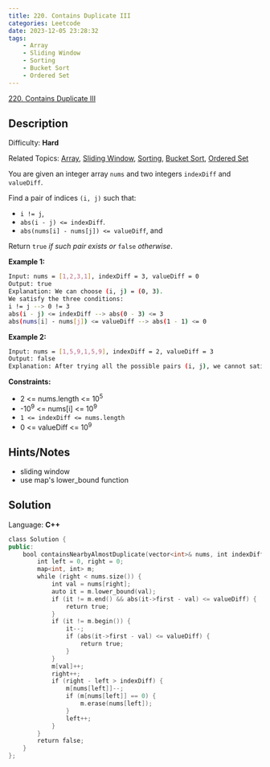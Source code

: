 ```yaml
---
title: 220. Contains Duplicate III
categories: Leetcode
date: 2023-12-05 23:28:32
tags:
    - Array
    - Sliding Window
    - Sorting
    - Bucket Sort
    - Ordered Set
---
```


[220\. Contains Duplicate III](https://leetcode.com/problems/contains-duplicate-iii/)

## Description

Difficulty: **Hard**

Related Topics: [Array](https://leetcode.com/tag/https://leetcode.com/tag/array//), [Sliding Window](https://leetcode.com/tag/https://leetcode.com/tag/sliding-window//), [Sorting](https://leetcode.com/tag/https://leetcode.com/tag/sorting//), [Bucket Sort](https://leetcode.com/tag/https://leetcode.com/tag/bucket-sort//), [Ordered Set](https://leetcode.com/tag/https://leetcode.com/tag/ordered-set//)

You are given an integer array `nums` and two integers `indexDiff` and `valueDiff`.

Find a pair of indices `(i, j)` such that:

* `i != j`,
* `abs(i - j) <= indexDiff`.
* `abs(nums[i] - nums[j]) <= valueDiff`, and

Return `true` _if such pair exists or_ `false` _otherwise_.

**Example 1:**

```bash
Input: nums = [1,2,3,1], indexDiff = 3, valueDiff = 0
Output: true
Explanation: We can choose (i, j) = (0, 3).
We satisfy the three conditions:
i != j --> 0 != 3
abs(i - j) <= indexDiff --> abs(0 - 3) <= 3
abs(nums[i] - nums[j]) <= valueDiff --> abs(1 - 1) <= 0
```

**Example 2:**

```bash
Input: nums = [1,5,9,1,5,9], indexDiff = 2, valueDiff = 3
Output: false
Explanation: After trying all the possible pairs (i, j), we cannot satisfy the three conditions, so we return false.
```

**Constraints:**

* 2 <= nums.length <= 10<sup>5</sup>
* -10<sup>9</sup> <= nums[i] <= 10<sup>9</sup>
* `1 <= indexDiff <= nums.length`
* 0 <= valueDiff <= 10<sup>9</sup>

## Hints/Notes

* sliding window
* use map's lower_bound function

## Solution

Language: **C++**

```C++
class Solution {
public:
    bool containsNearbyAlmostDuplicate(vector<int>& nums, int indexDiff, int valueDiff) {
        int left = 0, right = 0;
        map<int, int> m;
        while (right < nums.size()) {
            int val = nums[right];
            auto it = m.lower_bound(val);
            if (it != m.end() && abs(it->first - val) <= valueDiff) {
                return true;
            }
            if (it != m.begin()) {
                it--;
                if (abs(it->first - val) <= valueDiff) {
                    return true;
                }
            }
            m[val]++;
            right++;
            if (right - left > indexDiff) {
                m[nums[left]]--;
                if (m[nums[left]] == 0) {
                    m.erase(nums[left]);
                }
                left++;
            }
        }
        return false;
    }
};
```

